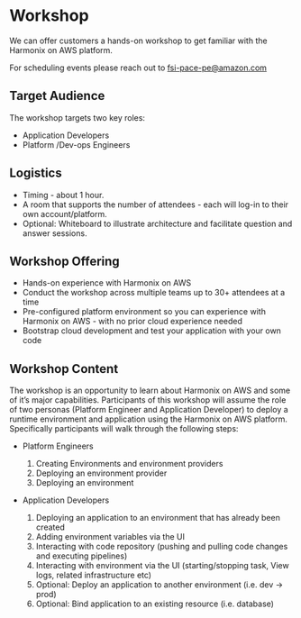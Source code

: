 # Workshop

We can offer customers a hands-on workshop to get familiar with the Harmonix on AWS platform.

For scheduling events please reach out to fsi-pace-pe@amazon.com

## Target Audience
The workshop targets two key roles:

* Application Developers
* Platform /Dev-ops Engineers

## Logistics

* Timing - about 1 hour.
* A room that supports the number of attendees - each will log-in to their own account/platform.
* Optional: Whiteboard to illustrate architecture and facilitate question and answer sessions.

## Workshop Offering

* Hands-on experience with Harmonix on AWS
* Conduct the workshop across multiple teams up to 30+ attendees at a time
* Pre-configured platform environment so you can experience with Harmonix on AWS - with no prior cloud experience needed
* Bootstrap cloud development and test your application with your own code

## Workshop Content

The workshop is an opportunity to learn about Harmonix on AWS and some of it’s major capabilities. Participants of this workshop will assume the role of two personas (Platform Engineer and Application Developer) to deploy a runtime environment and application using the Harmonix on AWS platform. Specifically participants will walk through the following steps:


* Platform Engineers
    1. Creating Environments and environment providers 
    2. Deploying an environment provider
    3. Deploying an environment


* Application Developers
    1. Deploying an application to an environment that has already been created
    2. Adding environment variables via the UI
    3. Interacting with code repository (pushing and pulling code changes and executing pipelines)
    4. Interacting with environment via the UI (starting/stopping task, View logs, related infrastructure etc)
    5. Optional: Deploy an application to another environment (i.e. dev → prod)
    6. Optional: Bind application to an existing resource (i.e. database)

